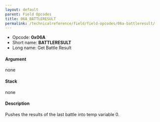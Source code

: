 ```yaml
---
layout: default
parent: Field Opcodes
title: 06A_BATTLERESULT
permalink: /technicalreference/field/field-opcodes/06a-battleresult/
---
```


-   Opcode: **0x06A**
-   Short name: **BATTLERESULT**
-   Long name: Get Battle Result

#### Argument

none

#### Stack

none

#### Description

Pushes the results of the last battle into temp variable 0.
